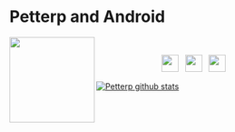

# Petterp and Android

 <p>
  <img width="150" align='left' src="https://tva1.sinaimg.cn/large/007S8ZIlgy1gik6mqjxgbj304604674t.jpg">
</p>


 





<br/>

<p align='center'>
<a href="https://petterp.blog.csdn.net"><img height="30" src="https://tva1.sinaimg.cn/large/007S8ZIlgy1gik6ctjaapj302p011mwy.jpg"></a>&nbsp;&nbsp;
<a href="https://juejin.im/user/3491704662136541"><img height="30" src="https://tva1.sinaimg.cn/large/007S8ZIlgy1gik6fyt5mtj303g01jgle.jpg"></a>&nbsp;&nbsp;
<a href="https://www.jianshu.com/u/c34da5f33210"><img height="30" src="https://tva1.sinaimg.cn/large/007S8ZIlgy1gik6gzituvj302e01edfm.jpg"></a>&nbsp;&nbsp;
</p>



[![Petterp github stats](https://github-readme-stats.vercel.app/api?username=Petterpx)](https://github.com/anuraghazra/github-readme-stats)

